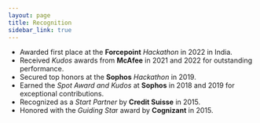 ```yaml
---
layout: page
title: Recognition
sidebar_link: true
---
```


* Awarded first place at the **Forcepoint** *Hackathon* in 2022 in India.
* Received *Kudos* awards from **McAfee** in 2021 and 2022 for outstanding performance.
* Secured top honors at the **Sophos** *Hackathon* in 2019.
* Earned the *Spot Award and Kudos* at **Sophos** in 2018 and 2019 for exceptional contributions.
* Recognized as a *Start Partner* by **Credit Suisse** in 2015.
* Honored with the *Guiding Sta*r award by **Cognizant** in 2015.
